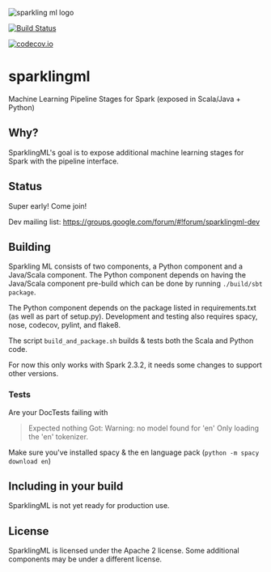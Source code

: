 ![sparkling ml logo](https://raw.githubusercontent.com/sparklingpandas/sparklingml/master/imgs/sparkling_ml.png)


[![Build Status](https://travis-ci.org/sparklingpandas/sparklingml.svg?branch=master)](https://travis-ci.org/sparklingpandas/sparklingml)

[![codecov.io](http://codecov.io/github/sparklingpandas/sparklingml/coverage.svg?branch=master)](http://codecov.io/github/sparklingpandas/sparklingml?branch=master)

# sparklingml
Machine Learning Pipeline Stages for Spark (exposed in Scala/Java + Python)

## Why?

SparklingML's goal is to expose additional machine learning stages for Spark with the pipeline interface.

## Status

Super early! Come join!

Dev mailing list: https://groups.google.com/forum/#!forum/sparklingml-dev

## Building

Sparkling ML consists of two components, a Python component and a Java/Scala component. The Python component depends on having the Java/Scala component pre-build which can be done by running `./build/sbt package`.


The Python component depends on the package listed in requirements.txt (as well as part of setup.py). Development and testing also requires spacy, nose, codecov, pylint, and flake8.


The script `build_and_package.sh` builds & tests both the Scala and Python code.


For now this only works with Spark 2.3.2, it needs some changes to support other versions.

### Tests

Are your DocTests failing with

>Expected nothing
>Got:
>    <BLANKLINE>
>        Warning: no model found for 'en'
>    <BLANKLINE>
>        Only loading the 'en' tokenizer.
>    <BLANKLINE>


Make sure you've installed spacy & the en language pack (`python -m spacy download en`)

## Including in your build

SparklingML is not yet ready for production use.

## License

SparklingML is licensed under the Apache 2 license. Some additional components may be under a different license.
